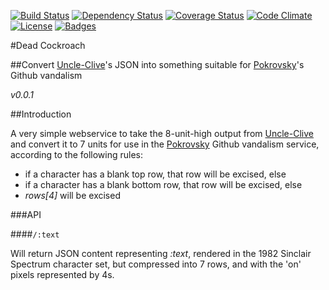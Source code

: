 [![Build Status](http://img.shields.io/travis/pikesley/dead-cockroach.svg?style=flat-square)](https://travis-ci.org/pikesley/dead-cockroach)
[![Dependency Status](http://img.shields.io/gemnasium/pikesley/dead-cockroach.svg?style=flat-square)](https://gemnasium.com/pikesley/dead-cockroach)
[![Coverage Status](http://img.shields.io/coveralls/pikesley/dead-cockroach.svg?style=flat-square)](https://coveralls.io/r/pikesley/dead-cockroach)
[![Code Climate](http://img.shields.io/codeclimate/github/pikesley/dead-cockroach.svg?style=flat-square)](https://codeclimate.com/github/pikesley/dead-cockroach)
[![License](http://img.shields.io/:license-mit-blue.svg?style=flat-square)](http://pikesley.mit-license.org)
[![Badges](http://img.shields.io/:badges-6/6-ff6799.svg?style=flat-square)](https://github.com/badges/badgerbadgerbadger)

#Dead Cockroach

##Convert [Uncle-Clive](http://uncleclive.herokuapp.com/)'s JSON into something suitable for [Pokrovsky](http://pokrovsky.herokuapp.com/)'s Github vandalism

_v0.0.1_

##Introduction

A very simple webservice to take the 8-unit-high output from [Uncle-Clive](http://uncleclive.herokuapp.com/) and convert it to 7 units for use in the [Pokrovsky](http://pokrovsky.herokuapp.com/) Github vandalism service, according to the following rules:

* if a character has a blank top row, that row will be excised, else
* if a character has a blank bottom row, that row will be excised, else
* _rows[4]_ will be excised

###API

####`/:text`

Will return JSON content representing _:text_, rendered in the 1982 Sinclair Spectrum character set, but compressed into 7 rows, and with the 'on' pixels represented by 4s.
